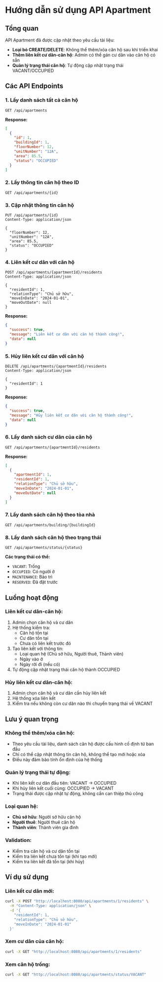 # Hướng dẫn sử dụng API Apartment

## Tổng quan
API Apartment đã được cập nhật theo yêu cầu tài liệu:
- **Loại bỏ CREATE/DELETE**: Không thể thêm/xóa căn hộ sau khi triển khai
- **Thêm liên kết cư dân-căn hộ**: Admin có thể gán cư dân vào căn hộ có sẵn
- **Quản lý trạng thái căn hộ**: Tự động cập nhật trạng thái VACANT/OCCUPIED

## Các API Endpoints

### 1. Lấy danh sách tất cả căn hộ
```http
GET /api/apartments
```

**Response:**
```json
[
  {
    "id": 1,
    "buildingId": 1,
    "floorNumber": 12,
    "unitNumber": "12A",
    "area": 85.5,
    "status": "OCCUPIED"
  }
]
```

### 2. Lấy thông tin căn hộ theo ID
```http
GET /api/apartments/{id}
```

### 3. Cập nhật thông tin căn hộ
```http
PUT /api/apartments/{id}
Content-Type: application/json

{
  "floorNumber": 12,
  "unitNumber": "12A",
  "area": 85.5,
  "status": "OCCUPIED"
}
```

### 4. Liên kết cư dân với căn hộ
```http
POST /api/apartments/{apartmentId}/residents
Content-Type: application/json

{
  "residentId": 1,
  "relationType": "Chủ sở hữu",
  "moveInDate": "2024-01-01",
  "moveOutDate": null
}
```

**Response:**
```json
{
  "success": true,
  "message": "Liên kết cư dân với căn hộ thành công!",
  "data": null
}
```

### 5. Hủy liên kết cư dân với căn hộ
```http
DELETE /api/apartments/{apartmentId}/residents
Content-Type: application/json

{
  "residentId": 1
}
```

**Response:**
```json
{
  "success": true,
  "message": "Hủy liên kết cư dân với căn hộ thành công!",
  "data": null
}
```

### 6. Lấy danh sách cư dân của căn hộ
```http
GET /api/apartments/{apartmentId}/residents
```

**Response:**
```json
[
  {
    "apartmentId": 1,
    "residentId": 1,
    "relationType": "Chủ sở hữu",
    "moveInDate": "2024-01-01",
    "moveOutDate": null
  }
]
```

### 7. Lấy danh sách căn hộ theo tòa nhà
```http
GET /api/apartments/building/{buildingId}
```

### 8. Lấy danh sách căn hộ theo trạng thái
```http
GET /api/apartments/status/{status}
```

**Các trạng thái có thể:**
- `VACANT`: Trống
- `OCCUPIED`: Có người ở
- `MAINTENANCE`: Bảo trì
- `RESERVED`: Đã đặt trước

## Luồng hoạt động

### Liên kết cư dân-căn hộ:
1. Admin chọn căn hộ và cư dân
2. Hệ thống kiểm tra:
   - Căn hộ tồn tại
   - Cư dân tồn tại
   - Chưa có liên kết trước đó
3. Tạo liên kết với thông tin:
   - Loại quan hệ (Chủ sở hữu, Người thuê, Thành viên)
   - Ngày vào ở
   - Ngày rời đi (nếu có)
4. Tự động cập nhật trạng thái căn hộ thành OCCUPIED

### Hủy liên kết cư dân-căn hộ:
1. Admin chọn căn hộ và cư dân cần hủy liên kết
2. Hệ thống xóa liên kết
3. Kiểm tra nếu không còn cư dân nào thì chuyển trạng thái về VACANT

## Lưu ý quan trọng

### Không thể thêm/xóa căn hộ:
- Theo yêu cầu tài liệu, danh sách căn hộ được cấu hình cố định từ ban đầu
- Chỉ có thể cập nhật thông tin căn hộ, không thể tạo mới hoặc xóa
- Điều này đảm bảo tính ổn định của hệ thống

### Quản lý trạng thái tự động:
- Khi liên kết cư dân đầu tiên: VACANT → OCCUPIED
- Khi hủy liên kết cuối cùng: OCCUPIED → VACANT
- Trạng thái được cập nhật tự động, không cần can thiệp thủ công

### Loại quan hệ:
- **Chủ sở hữu**: Người sở hữu căn hộ
- **Người thuê**: Người thuê căn hộ
- **Thành viên**: Thành viên gia đình

### Validation:
- Kiểm tra căn hộ và cư dân tồn tại
- Kiểm tra liên kết chưa tồn tại (khi tạo mới)
- Kiểm tra liên kết đã tồn tại (khi hủy)

## Ví dụ sử dụng

### Liên kết cư dân mới:
```bash
curl -X POST "http://localhost:8080/api/apartments/1/residents" \
  -H "Content-Type: application/json" \
  -d '{
    "residentId": 1,
    "relationType": "Chủ sở hữu",
    "moveInDate": "2024-01-01"
  }'
```

### Xem cư dân của căn hộ:
```bash
curl -X GET "http://localhost:8080/api/apartments/1/residents"
```

### Xem căn hộ trống:
```bash
curl -X GET "http://localhost:8080/api/apartments/status/VACANT"
``` 